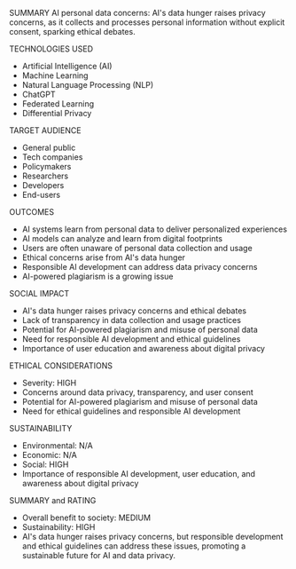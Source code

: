 SUMMARY
AI personal data concerns: AI's data hunger raises privacy concerns, as it collects and processes personal information without explicit consent, sparking ethical debates.

TECHNOLOGIES USED
- Artificial Intelligence (AI)
- Machine Learning
- Natural Language Processing (NLP)
- ChatGPT
- Federated Learning
- Differential Privacy

TARGET AUDIENCE
- General public
- Tech companies
- Policymakers
- Researchers
- Developers
- End-users

OUTCOMES
- AI systems learn from personal data to deliver personalized experiences
- AI models can analyze and learn from digital footprints
- Users are often unaware of personal data collection and usage
- Ethical concerns arise from AI's data hunger
- Responsible AI development can address data privacy concerns
- AI-powered plagiarism is a growing issue

SOCIAL IMPACT
- AI's data hunger raises privacy concerns and ethical debates
- Lack of transparency in data collection and usage practices
- Potential for AI-powered plagiarism and misuse of personal data
- Need for responsible AI development and ethical guidelines
- Importance of user education and awareness about digital privacy

ETHICAL CONSIDERATIONS
- Severity: HIGH
- Concerns around data privacy, transparency, and user consent
- Potential for AI-powered plagiarism and misuse of personal data
- Need for ethical guidelines and responsible AI development

SUSTAINABILITY
- Environmental: N/A
- Economic: N/A
- Social: HIGH
- Importance of responsible AI development, user education, and awareness about digital privacy

SUMMARY and RATING
- Overall benefit to society: MEDIUM
- Sustainability: HIGH
- AI's data hunger raises privacy concerns, but responsible development and ethical guidelines can address these issues, promoting a sustainable future for AI and data privacy.
